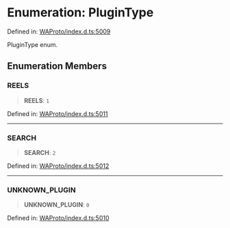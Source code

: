 # Enumeration: PluginType

Defined in: [WAProto/index.d.ts:5009](https://github.com/Fokusdotid/Baileys/blob/4cdf75fe48f9b13e8084d341633612ce49e934bd/WAProto/index.d.ts#L5009)

PluginType enum.

## Enumeration Members

### REELS

> **REELS**: `1`

Defined in: [WAProto/index.d.ts:5011](https://github.com/Fokusdotid/Baileys/blob/4cdf75fe48f9b13e8084d341633612ce49e934bd/WAProto/index.d.ts#L5011)

***

### SEARCH

> **SEARCH**: `2`

Defined in: [WAProto/index.d.ts:5012](https://github.com/Fokusdotid/Baileys/blob/4cdf75fe48f9b13e8084d341633612ce49e934bd/WAProto/index.d.ts#L5012)

***

### UNKNOWN\_PLUGIN

> **UNKNOWN\_PLUGIN**: `0`

Defined in: [WAProto/index.d.ts:5010](https://github.com/Fokusdotid/Baileys/blob/4cdf75fe48f9b13e8084d341633612ce49e934bd/WAProto/index.d.ts#L5010)
